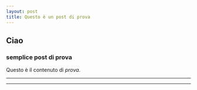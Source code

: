```yaml
---
layout: post
title: Questo è un post di prova
---
```


## Ciao
### semplice post di prova

Questo è il contenuto di *prova*.

----
****
